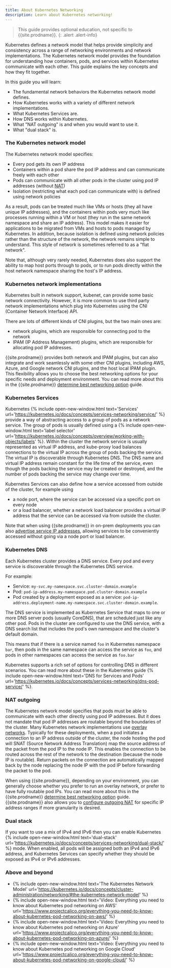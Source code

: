 ```yaml
---
title: About Kubernetes Networking
description: Learn about Kubernetes networking!
---
```


> <span class="glyphicon glyphicon-info-sign"></span> This guide provides optional education, not specific to {{site.prodname}}.
{: .alert .alert-info}

Kubernetes defines a network model that helps provide simplicity and consistency across a range of networking
environments and network implementations. The Kubernetes network model provides the foundation for understanding how
containers, pods, and services within Kubernetes communicate with each other. This guide explains the key concepts and
how they fit together. 

In this guide you will learn:
- The fundamental network behaviors the Kubernetes network model defines.
- How Kubernetes works with a variety of different network implementations.
- What Kubernetes Services are.
- How DNS works within Kubernetes.
- What "NAT outgoing" is and when you would want to use it.
- What "dual stack" is.

### The Kubernetes network model

The Kubernetes network model specifies:
- Every pod gets its own IP address
- Containers within a pod share the pod IP address and can communicate freely with each other
- Pods can communicate with all other pods in the cluster using pod IP addresses (without
  [NAT]({{site.baseurl}}/about/about-networking#nat))
- Isolation (restricting what each pod can communicate with) is defined using network policies

As a result, pods can be treated much like VMs or hosts (they all have unique IP addresses), and the containers within
pods very much like processes running within a VM or host (they run in the same network namespace and share an IP
address). This model makes it easier for applications to be migrated from VMs and hosts to pods managed by Kubernetes.
In addition, because isolation is defined using network policies rather than the structure of the network, the network
remains simple to understand. This style of network is sometimes referred to as a "flat network".

Note that, although very rarely needed, Kubernetes does also support the ability to map host ports through to pods, or
to run pods directly within the host network namespace sharing the host's IP address.

### Kubernetes network implementations

Kubernetes built in network support, kubenet, can provide some basic network connectivity. However, it is more common to
use third party network implementations which plug into Kubernetes using the CNI (Container Network Interface) API.

There are lots of different kinds of CNI plugins, but the two main ones are:
- network plugins, which are responsible for connecting pod to the network
- IPAM (IP Address Management) plugins, which are responsible for allocating pod IP addresses.

{{site.prodname}} provides both network and IPAM plugins, but can also integrate and work seamlessly with some other CNI
plugins, including AWS, Azure, and Google network CNI plugins, and the host local IPAM plugin. This flexibility allows
you to choose the best networking options for your specific needs and deployment environment. You can read more about
this in the {{site.prodname}} [determine best networking option]({{site.baseurl}}/networking/determine-best-networking)
guide.

### Kubernetes Services

Kubernetes {% include open-new-window.html text='Services'
url='https://kubernetes.io/docs/concepts/services-networking/service/' %} provide a way of abstracting access to a group
of pods as a network service. The group of pods is usually defined using a {% include open-new-window.html text='label
selector' url='https://kubernetes.io/docs/concepts/overview/working-with-objects/labels' %}. Within the cluster the
network service is usually represented as virtual IP address, and kube-proxy load balances connections to the virtual IP
across the group of pods backing the service. The virtual IP is discoverable through Kubernetes DNS.  The DNS name and
virtual IP address remain constant for the life time of the service, even though the pods backing the service may be
created or destroyed, and the number of pods backing the service may change over time.

Kubernetes Services can also define how a service accessed from outside of the cluster, for example using
- a node port, where the service can be accessed via a specific port on every node
- or a load balancer, whether a network load balancer provides a virtual IP address that the service can be accessed via
  from outside the cluster.

Note that when using {{site.prodname}} in on-prem deployments you can also [advertise service IP
addresses]({{site.baseurl}}/networking/advertise-service-ips), allowing services to be conveniently accessed without
going via a node port or load balancer.

### Kubernetes DNS

Each Kubernetes cluster provides a DNS service. Every pod and every service is discoverable through the Kubernetes DNS
service.

For example:
- Service: `my-svc.my-namespace.svc.cluster-domain.example`
- Pod: `pod-ip-address.my-namespace.pod.cluster-domain.example`
- Pod created by a deployment exposed as a service:
  `pod-ip-address.deployment-name.my-namespace.svc.cluster-domain.example`.

The DNS service is implemented as Kubernetes Service that maps to one or more DNS server pods (usually CoreDNS), that
are scheduled just like any other pod. Pods in the cluster are configured to use the DNS service, with a DNS search list
that includes the pod's own namespace and the cluster's default domain.

This means that if there is a service named `foo` in Kubernetes namespace `bar`, then pods in the same namespace can
access the service as `foo`, and pods in other namespaces can access the service as `foo.bar`

Kubernetes supports a rich set of options for controlling DNS in different scenarios. You can read more about these in
the Kubernetes guide {% include open-new-window.html text='DNS for Services and Pods'
url='https://kubernetes.io/docs/concepts/services-networking/dns-pod-service/' %}.

### NAT outgoing

The Kubernetes network model specifies that pods must be able to communicate with each other directly using pod IP
addresses. But it does not mandate that pod IP addresses are routable beyond the boundaries of the cluster. Many
Kubernetes network implementations use [overlay networks]({{site.baseurl}}/about/about-networking#overlay-networks).
Typically for these deployments, when a pod initiates a connection to an IP address outside of the cluster, the node
hosting the pod will SNAT (Source Network Address Translation) map the source address of the packet from the pod IP to
the node IP. This enables the connection to be routed across the rest of the network to the destination (because the
node IP is routable). Return packets on the connection are automatically mapped back by the node replacing the node IP
with the pod IP before forwarding the packet to the pod.

When using {{site.prodname}}, depending on your environment, you can generally choose whether you prefer to run an
overlay network, or prefer to have fully routable pod IPs. You can read more about this in the {{site.prodname}}
[determine best networking option]({{site.baseurl}}/networking/determine-best-networking) guide. {{site.prodname}} also
allows you to [configure outgoing NAT]({{site.baseurl}}/networking/workloads-outside-cluster) for specific IP address
ranges if more granularity is desired.

### Dual stack

If you want to use a mix of IPv4 and IPv6 then you can enable Kubernetes {% include open-new-window.html
text='dual-stack' url='https://kubernetes.io/docs/concepts/services-networking/dual-stack/' %} mode. When enabled, all
pods will be assigned both an IPv4 and IPv6 address, and Kubernetes Services can specify whether they should be exposed
as IPv4 or IPv6 addresses.

### Above and beyond

- {% include open-new-window.html text='The Kubernetes Network Model'
  url='https://kubernetes.io/docs/concepts/cluster-administration/networking/#the-kubernetes-network-model' %} 
- {% include open-new-window.html text='Video: Everything you need to know about Kubernetes pod networking on AWS'
  url='https://www.projectcalico.org/everything-you-need-to-know-about-kubernetes-pod-networking-on-aws/' %}
- {% include open-new-window.html text='Video: Everything you need to know about Kubernetes pod networking on Azure'
  url='https://www.projectcalico.org/everything-you-need-to-know-about-kubernetes-pod-networking-on-azure/' %}
- {% include open-new-window.html text='Video: Everything you need to know about Kubernetes pod networking on Google
  Cloud'
  url='https://www.projectcalico.org/everything-you-need-to-know-about-kubernetes-pod-networking-on-google-cloud/' %}



